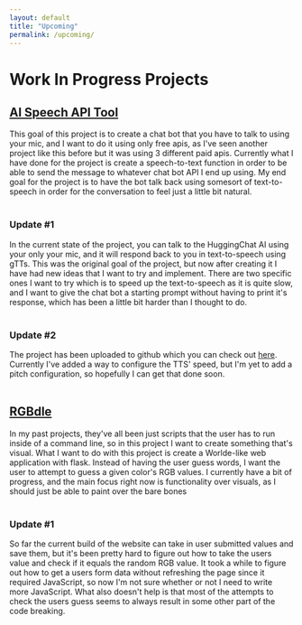 ```yaml
---
layout: default
title: "Upcoming"
permalink: /upcoming/
---
```


<h1>Work In Progress Projects</h1>

<h2><u>AI Speech API Tool</u></h2>
This goal of this project is to create a chat bot that you have to talk to using your mic, and I want to do it using only free apis, as I've seen another project like this before but it was using 3 different paid apis. Currently what I have done for the project is create a speech-to-text function in order to be able to send the message to whatever chat bot API I end up using. My end goal for the project is to have the bot talk back using somesort of text-to-speech in order for the conversation to feel just a little bit natural.<br><br>
<h3>Update #1</h3>
In the current state of the project, you can talk to the HuggingChat AI using your only your mic, and it will respond back to you in text-to-speech using gTTs. This was the original goal of the project, but now after creating it I have had new ideas that I want to try and implement. There are two specific ones I want to try which is to speed up the text-to-speech as it is quite slow, and I want to give the chat bot a starting prompt without having to print it's response, which has been a little bit harder than I thought to do.
<br>
<br>
<h3>Update #2</h3>
The project has been uploaded to github which you can check out <u><a href="https://github.com/janGithub122/AudioChatbot" target="_blank">here</a></u>. Currently I've added a way to configure the TTS' speed, but I'm yet to add a pitch configuration, so hopefully I can get that done soon.<br><br>

<h2><u>RGBdle</u></h2>
In my past projects, they've all been just scripts that the user has to run inside of a command line, so in this project I want to create something that's visual. What I want to do with this project is create a Worlde-like web application with flask. Instead of having the user guess words, I want the user to attempt to guess a given color's RGB values. I currently have a bit of progress, and the main focus right now is functionality over visuals, as I should just be able to paint over the bare bones<br><br>

<h3>Update #1</h3>
So far the current build of the website can take in user submitted values and save them, but it's been pretty hard to figure out how to take the users value and check if it equals the random RGB value. It took a while to figure out how to get a users form data without refreshing the page since it required JavaScript, so now I'm not sure whether or not I need to write more JavaScript. What also doesn't help is that most of the attempts to check the users guess seems to always result in some other part of the code breaking.

